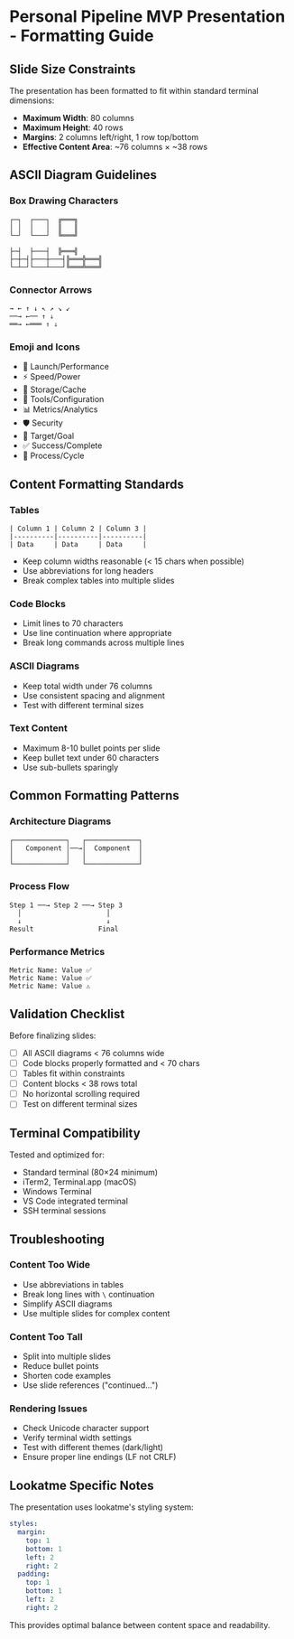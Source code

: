 # Personal Pipeline MVP Presentation - Formatting Guide

## Slide Size Constraints

The presentation has been formatted to fit within standard terminal dimensions:
- **Maximum Width**: 80 columns
- **Maximum Height**: 40 rows  
- **Margins**: 2 columns left/right, 1 row top/bottom
- **Effective Content Area**: ~76 columns × ~38 rows

## ASCII Diagram Guidelines

### Box Drawing Characters
```
┌─┐  ┌───┐  ╔═══╗
│ │  │   │  ║   ║
└─┘  └───┘  ╚═══╝

├─┤  ├───┤  ╠═══╣
├─┼─┤├───┼───┤╠═══╬═══╣
└─┴─┘└───┴───┘╚═══╩═══╝
```

### Connector Arrows
```
→ ← ↑ ↓ ↖ ↗ ↘ ↙
──→ ←── ↑ ↓
══→ ←═══ ⇑ ⇓
```

### Emoji and Icons
- 🚀 Launch/Performance
- ⚡ Speed/Power  
- 💾 Storage/Cache
- 🔧 Tools/Configuration
- 📊 Metrics/Analytics
- 🛡️ Security
- 🎯 Target/Goal
- ✅ Success/Complete
- 🔄 Process/Cycle

## Content Formatting Standards

### Tables
```
| Column 1 | Column 2 | Column 3 |
|----------|----------|----------|
| Data     | Data     | Data     |
```
- Keep column widths reasonable (< 15 chars when possible)
- Use abbreviations for long headers
- Break complex tables into multiple slides

### Code Blocks
- Limit lines to 70 characters
- Use line continuation where appropriate
- Break long commands across multiple lines

### ASCII Diagrams
- Keep total width under 76 columns
- Use consistent spacing and alignment
- Test with different terminal sizes

### Text Content
- Maximum 8-10 bullet points per slide
- Keep bullet text under 60 characters
- Use sub-bullets sparingly

## Common Formatting Patterns

### Architecture Diagrams
```ascii
┌─────────────┐   ┌─────────────┐
│   Component │──→│  Component  │
│             │   │             │
└─────────────┘   └─────────────┘
```

### Process Flow
```ascii
Step 1 ──→ Step 2 ──→ Step 3
  │                     │
  ↓                     ↓
Result                Final
```

### Performance Metrics
```ascii
Metric Name: Value ✅
Metric Name: Value ✅
Metric Name: Value ⚠️
```

## Validation Checklist

Before finalizing slides:
- [ ] All ASCII diagrams < 76 columns wide
- [ ] Code blocks properly formatted and < 70 chars
- [ ] Tables fit within constraints  
- [ ] Content blocks < 38 rows total
- [ ] No horizontal scrolling required
- [ ] Test on different terminal sizes

## Terminal Compatibility

Tested and optimized for:
- Standard terminal (80×24 minimum)
- iTerm2, Terminal.app (macOS)
- Windows Terminal
- VS Code integrated terminal
- SSH terminal sessions

## Troubleshooting

### Content Too Wide
- Use abbreviations in tables
- Break long lines with `\` continuation
- Simplify ASCII diagrams
- Use multiple slides for complex content

### Content Too Tall  
- Split into multiple slides
- Reduce bullet points
- Shorten code examples
- Use slide references ("continued...")

### Rendering Issues
- Check Unicode character support
- Verify terminal width settings
- Test with different themes (dark/light)
- Ensure proper line endings (LF not CRLF)

## Lookatme Specific Notes

The presentation uses lookatme's styling system:
```yaml
styles:
  margin:
    top: 1
    bottom: 1  
    left: 2
    right: 2
  padding:
    top: 1
    bottom: 1
    left: 2
    right: 2
```

This provides optimal balance between content space and readability.